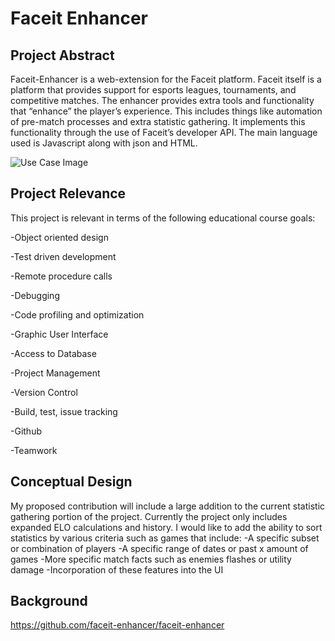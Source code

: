 

# Faceit Enhancer

## Project Abstract
Faceit-Enhancer is a web-extension for the Faceit platform. Faceit itself is a platform that provides support for esports leagues, tournaments, and competitive matches. 
The enhancer provides extra tools and functionality that “enhance” the player’s experience. This includes things like automation of pre-match processes and extra statistic gathering. It implements this functionality through the use of Faceit’s developer API. The main language used is Javascript along with json and HTML. 


![Use Case Image](StellaOwl_PayStation.png)

## Project Relevance
This project is relevant in terms of the following educational course goals:

-Object oriented design

-Test driven development 

-Remote procedure calls

-Debugging

-Code profiling and optimization

-Graphic User Interface

-Access to Database

-Project Management

-Version Control

-Build, test, issue tracking

-Github

-Teamwork 



## Conceptual Design
My proposed contribution will include a large addition to the current statistic gathering portion of the project. Currently the project only includes expanded ELO calculations and history. I would like to add the ability to sort statistics by various criteria such as games that include:
-A specific subset or combination of players
-A specific range of dates or past x amount of games 
-More specific match facts such as enemies flashes or utility damage
-Incorporation of these features into the UI


## Background
 

<https://github.com/faceit-enhancer/faceit-enhancer>

